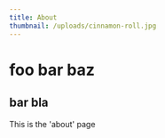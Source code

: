 ```yaml
---
title: About
thumbnail: /uploads/cinnamon-roll.jpg
---
```

# foo bar baz

## bar bla

This is the 'about' page